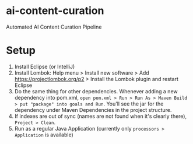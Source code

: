 # ai-content-curation
Automated AI Content Curation Pipeline

# Setup
1) Install Eclipse (or IntelliJ)
2) Install Lombok: Help menu > Install new software > Add https://projectlombok.org/p2 > Install the Lombok plugin and restart Eclipse
3) Do the same thing for other dependencies. Whenever adding a new dependency into pom.xml, `open pom.xml > Run > Run As > Maven Build > put "package" into goals and Run`. You'll see the jar for the dependency under Maven Dependencies in the project structure.
4) If indexes are out of sync (names are not found when it's clearly there), `Project > Clean`.
5) Run as a regular Java Application (currently only `processors > Application` is available)
     
